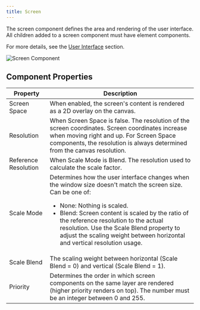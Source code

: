 ```yaml
---
title: Screen
---
```


The screen component defines the area and rendering of the user interface. All children added to a screen component must have element components.

For more details, see the [User Interface][0] section.

![Screen Component](/img/user-manual/scenes/components/component-screen.png)

## Component Properties

| Property             | Description |
|----------------------|-------------|
| Screen Space         | When enabled, the screen's content is rendered as a 2D overlay on the canvas. |
| Resolution           | When Screen Space is false. The resolution of the screen coordinates. Screen coordinates increase when moving right and up. For Screen Space components, the resolution is always determined from the canvas resolution. |
| Reference Resolution | When Scale Mode is Blend. The resolution used to calculate the scale factor. |
| Scale Mode           | Determines how the user interface changes when the window size doesn't match the screen size. Can be one of: <ul><li>None: Nothing is scaled.</li><li>Blend: Screen content is scaled by the ratio of the reference resolution to the actual resolution. Use the Scale Blend property to adjust the scaling weight between horizontal and vertical resolution usage.</li></ul> |
| Scale Blend          | The scaling weight between horizontal (Scale Blend = 0) and vertical (Scale Blend = 1). |
| Priority             | Determines the order in which screen components on the same layer are rendered (higher priority renders on top). The number must be an integer between 0 and 255. |

[0]: /user-manual/user-interface
